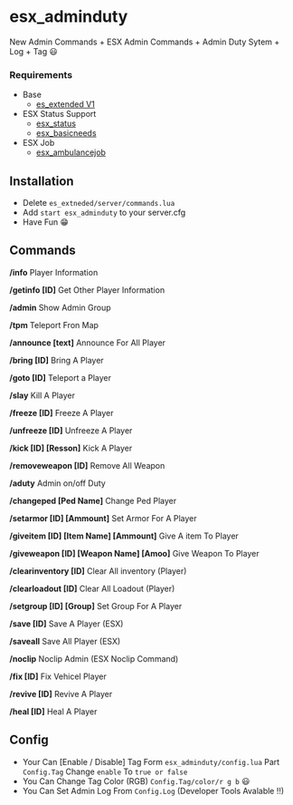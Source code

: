 # esx_adminduty
New Admin Commands + ESX Admin Commands  + Admin Duty Sytem + Log + Tag 😃
### Requirements
* Base
  * [es_extended V1](https://github.com/esx-framework/es_extended/archive/refs/tags/v1-final.zip)
* ESX Status Support
  * [esx_status](https://github.com/ESX-Org/esx_status)
  * [esx_basicneeds](https://github.com/esx-framework/esx_basicneeds)
* ESX Job
  * [esx_ambulancejob](https://github.com/esx-framework/esx_ambulancejob)
## Installation
- Delete `es_extneded/server/commands.lua`
- Add `start esx_adminduty` to your server.cfg  
- Have Fun 😁 

## Commands
**/info** Player Information

**/getinfo [ID]** Get Other Player Information

**/admin** Show Admin Group

**/tpm** Teleport Fron Map

**/announce [text]** Announce For All Player

**/bring [ID]** Bring A Player

**/goto [ID]** Teleport a Player

**/slay** Kill A Player

**/freeze [ID]** Freeze A Player

**/unfreeze [ID]** Unfreeze A Player

**/kick [ID] [Resson]** Kick A Player

**/removeweapon [ID]** Remove All Weapon

**/aduty** Admin on/off Duty

**/changeped [Ped Name]** Change Ped Player

**/setarmor [ID] [Ammount]** Set Armor For A Player

**/giveitem [ID] [Item Name] [Ammount]** Give A item To Player

**/giveweapon [ID] [Weapon Name] [Amoo]** Give Weapon To Player

**/clearinventory [ID]** Clear All inventory (Player)

**/clearloadout [ID]** Clear All Loadout (Player)

**/setgroup [ID] [Group]** Set Group For A Player

**/save [ID]** Save A Player (ESX)

**/saveall** Save All Player (ESX)

**/noclip** Noclip Admin (ESX Noclip Command)

 **/fix [ID]** Fix Vehicel Player
 
 **/revive [ID]** Revive A Player
 
 **/heal [ID]** Heal A Player
 
 
## Config
- Your Can [Enable / Disable] Tag Form `esx_adminduty/config.lua` Part `Config.Tag` Change `enable` To `true or false`
- You Can Change Tag Color (RGB) `Config.Tag/color/r g b` 😃
- You Can Set Admin Log From `Config.Log` (Developer Tools Avalable !!) 
